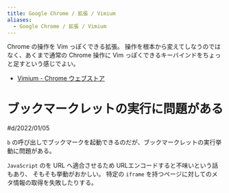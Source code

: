 ```yaml
---
title: Google Chrome / 拡張 / Vimium
aliases:
  - Google Chrome / 拡張 / Vimium
---
```


Chrome の操作を Vim っぽくできる拡張。
操作を根本から変えてしなうのではなく、あくまで通常の Chrome 操作に Vim っぽくできるキーバインドをちょっと足すという感じでよい。

- [Vimium \- Chrome ウェブストア](https://chrome.google.com/webstore/detail/vimium/dbepggeogbaibhgnhhndojpepiihcmeb)



ブックマークレットの実行に問題がある
================================================================================
#d/2022/01/05 

`b` の呼び出しでブックマークを起動できるのだが、ブックマークレットの実行挙動に問題がある。

`JavaScript` のを URL へ適合させるため URLエンコードすると不味いという話もあり、
そもそも挙動がおかしい。 特定の `iframe` を持つページに対してのメタ情報の取得を失敗したりする。








